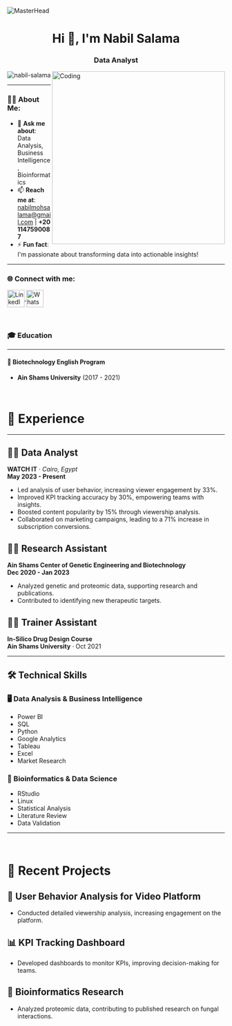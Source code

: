 ![MasterHead](https://i.redd.it/bpxxqqvps4h91.gif)
<h1 align="center">Hi 👋, I'm Nabil Salama</h1>
<h3 align="center">Data Analyst</h3>

<img align="right" alt="Coding" width="400" src="https://i.pinimg.com/originals/ee/ed/e2/eeede229147eb053fe863ef1cc7faf0b.gif" />

<p align="left"> 
  <img src="https://komarev.com/ghpvc/?username=nabil-salama&label=Profile%20views&color=0e75b6&style=flat" alt="nabil-salama" /> 
</p>

---

### 👨‍💻 About Me:
- 💬 **Ask me about**: Data Analysis, Business Intelligence, Bioinformatics  
- 📫 **Reach me at**: [nabilmohsalama@gmail.com](mailto:nabilmohsalama@gmail.com) | **+20 1147590087**  
- ⚡ **Fun fact**: I'm passionate about transforming data into actionable insights!  

---

<h3 align="left">🌐 Connect with me:</h3>
<p align="left">
  <a href="https://linkedin.com/in/nabil-salama-i5c00l" target="_blank">
    <img align="center" src="https://raw.githubusercontent.com/rahuldkjain/github-profile-readme-generator/master/src/images/icons/Social/linked-in-alt.svg" alt="LinkedIn - Nabil Salama" height="40" width="40" />
  </a>
  <a href="https://wa.me/+201147590087" target="_blank">
    <img align="center" src="https://upload.wikimedia.org/wikipedia/commons/6/6b/WhatsApp.svg" alt="WhatsApp - Nabil Salama" height="40" width="40" />
  </a>
</p>

<br>

### 🎓 Education

---

#### 🏫 **Biotechnology English Program**  
- **Ain Shams University** (2017 - 2021)

<br>

# 💼 Experience

---

## 🧑‍💻 Data Analyst  
**WATCH IT** · *Cairo, Egypt*  
**May 2023 - Present**

- Led analysis of user behavior, increasing viewer engagement by 33%.
- Improved KPI tracking accuracy by 30%, empowering teams with insights.
- Boosted content popularity by 15% through viewership analysis.
- Collaborated on marketing campaigns, leading to a 71% increase in subscription conversions.

## 🧑‍🔬 Research Assistant  
**Ain Shams Center of Genetic Engineering and Biotechnology**  
**Dec 2020 - Jan 2023**

- Analyzed genetic and proteomic data, supporting research and publications.
- Contributed to identifying new therapeutic targets.

## 👨‍🏫 Trainer Assistant  
**In-Silico Drug Design Course**  
**Ain Shams University** · Oct 2021

---

## 🛠️ Technical Skills

### 🖥️ Data Analysis & Business Intelligence
- Power BI
- SQL
- Python
- Google Analytics
- Tableau
- Excel
- Market Research

### 🧬 Bioinformatics & Data Science
- RStudio
- Linux
- Statistical Analysis
- Literature Review
- Data Validation

---

<br>

# 🌟 Recent Projects

## 🎥 **User Behavior Analysis for Video Platform**
- Conducted detailed viewership analysis, increasing engagement on the platform.

## 📊 **KPI Tracking Dashboard**
- Developed dashboards to monitor KPIs, improving decision-making for teams.

## 🧬 **Bioinformatics Research**
- Analyzed proteomic data, contributing to published research on fungal interactions.
